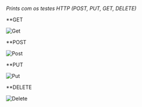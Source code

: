 *Prints com os testes HTTP (POST, PUT, GET, DELETE)*

**GET

![Get](https://github.com/NicolasSegat0/AC1ArquiteturaWeb-Atividade/assets/100158925/026feace-f54a-45c9-add2-994e12914a12)


**POST

![Post](https://github.com/NicolasSegat0/AC1ArquiteturaWeb-Atividade/assets/100158925/dbeb582d-3943-4989-aa3c-b16263a18436)


**PUT

![Put](https://github.com/NicolasSegat0/AC1ArquiteturaWeb-Atividade/assets/100158925/c3ac5ac3-d2a9-4e9a-8033-7be69127024a)


**DELETE

![Delete](https://github.com/NicolasSegat0/AC1ArquiteturaWeb-Atividade/assets/100158925/37719dce-3912-41e4-af54-04246ad279ae)
